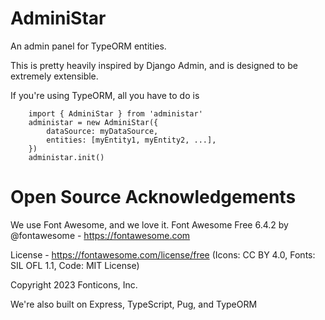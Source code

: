 # AdminiStar
An admin panel for TypeORM entities.

This is pretty heavily inspired by Django Admin, and is designed to be extremely extensible.

If you're using TypeORM, all you have to do is

```
    import { AdminiStar } from 'administar'
    administar = new AdminiStar({
        dataSource: myDataSource,
        entities: [myEntity1, myEntity2, ...],
    })
    administar.init()
```

# Open Source Acknowledgements
We use Font Awesome, and we love it.
Font Awesome Free 6.4.2 by @fontawesome - https://fontawesome.com

License - https://fontawesome.com/license/free (Icons: CC BY 4.0, Fonts: SIL OFL 1.1, Code: MIT License)

Copyright 2023 Fonticons, Inc.

We're also built on Express, TypeScript, Pug, and TypeORM